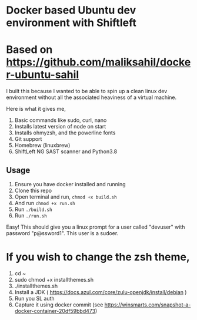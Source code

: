 # Docker based Ubuntu dev environment with Shiftleft
# Based on https://github.com/maliksahil/docker-ubuntu-sahil

I built this because I wanted to be able to spin up a clean linux dev environment without all the associated heaviness of a virtual machine.

Here is what it gives me,
1. Basic commands like sudo, curl, nano
2. Installs latest version of node on start
3. Installs ohmyzsh, and the powerline fonts
4. Git support
5. Homebrew (linuxbrew)
6. ShiftLeft NG SAST scanner and Python3.8

## Usage
1. Ensure you have docker installed and running
2. Clone this repo
3. Open terminal and run, `chmod +x build.sh`
4. And run `chmod +x run.sh`
5. Run `./build.sh`
6. Run `./run.sh`

Easy! This should give you a linux prompt for a user called "devuser" with password "p@ssword1". This user is a sudoer.

# If you wish to change the zsh theme, 

1. cd ~
2. sudo chmod +x installthemes.sh
3. ./installthemes.sh
4. Install a JDK ( https://docs.azul.com/core/zulu-openjdk/install/debian )
4. Run you SL auth
5. Capture it using docker commit (see https://winsmarts.com/snapshot-a-docker-container-20df59bbd473)
